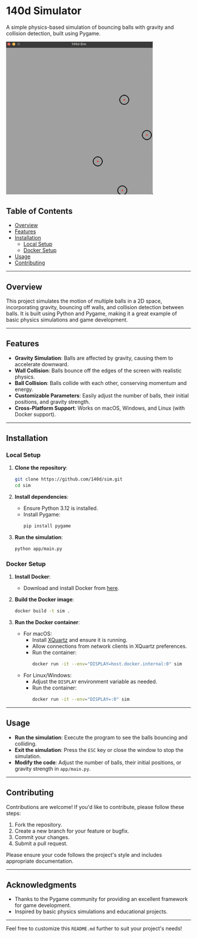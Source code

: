 # 140d Simulator

A simple physics-based simulation of bouncing balls with gravity and collision detection, built using Pygame.


<img src="images/140dsim.png" alt="140d Sim Screenshot" width="400" />

## Table of Contents
- [Overview](#overview)
- [Features](#features)
- [Installation](#installation)
  - [Local Setup](#local-setup)
  - [Docker Setup](#docker-setup)
- [Usage](#usage)
- [Contributing](#contributing)

---

## Overview

This project simulates the motion of multiple balls in a 2D space, incorporating gravity, bouncing off walls, and collision detection between balls. It is built using Python and Pygame, making it a great example of basic physics simulations and game development.

---

## Features

- **Gravity Simulation**: Balls are affected by gravity, causing them to accelerate downward.
- **Wall Collision**: Balls bounce off the edges of the screen with realistic physics.
- **Ball Collision**: Balls collide with each other, conserving momentum and energy.
- **Customizable Parameters**: Easily adjust the number of balls, their initial positions, and gravity strength.
- **Cross-Platform Support**: Works on macOS, Windows, and Linux (with Docker support).

---

## Installation

### Local Setup

1. **Clone the repository**:
   ```bash
   git clone https://github.com/140d/sim.git
   cd sim
   ```

2. **Install dependencies**:
   - Ensure Python 3.12 is installed.
   - Install Pygame:
     ```bash
     pip install pygame
     ```

3. **Run the simulation**:
   ```bash
   python app/main.py
   ```

### Docker Setup

1. **Install Docker**:
   - Download and install Docker from [here](https://www.docker.com/products/docker-desktop).

2. **Build the Docker image**:
   ```bash
   docker build -t sim .
   ```

3. **Run the Docker container**:
   - For macOS:
     - Install [XQuartz](https://www.xquartz.org/) and ensure it is running.
     - Allow connections from network clients in XQuartz preferences.
     - Run the container:
       ```bash
       docker run -it --env="DISPLAY=host.docker.internal:0" sim
       ```
   - For Linux/Windows:
     - Adjust the `DISPLAY` environment variable as needed.
     - Run the container:
       ```bash
       docker run -it --env="DISPLAY=:0" sim
       ```

---

## Usage

- **Run the simulation**: Execute the program to see the balls bouncing and colliding.
- **Exit the simulation**: Press the `ESC` key or close the window to stop the simulation.
- **Modify the code**: Adjust the number of balls, their initial positions, or gravity strength in `app/main.py`.

---

## Contributing

Contributions are welcome! If you'd like to contribute, please follow these steps:

1. Fork the repository.
2. Create a new branch for your feature or bugfix.
3. Commit your changes.
4. Submit a pull request.

Please ensure your code follows the project's style and includes appropriate documentation.

---

## Acknowledgments

- Thanks to the Pygame community for providing an excellent framework for game development.
- Inspired by basic physics simulations and educational projects.

---

Feel free to customize this `README.md` further to suit your project's needs!
